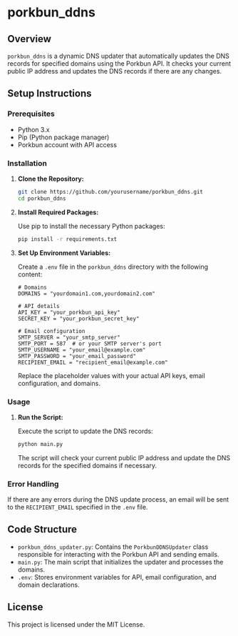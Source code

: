 # porkbun_ddns

## Overview

`porkbun_ddns` is a dynamic DNS updater that automatically updates the DNS records for specified domains using the Porkbun API. It checks your current public IP address and updates the DNS records if there are any changes.

## Setup Instructions

### Prerequisites

- Python 3.x
- Pip (Python package manager)
- Porkbun account with API access

### Installation

1. **Clone the Repository:**

   ```bash
   git clone https://github.com/yourusername/porkbun_ddns.git
   cd porkbun_ddns
   ```

2. **Install Required Packages:**

   Use pip to install the necessary Python packages:

   ```bash
   pip install -r requirements.txt
   ```

3. **Set Up Environment Variables:**

   Create a `.env` file in the `porkbun_ddns` directory with the following content:

   ```plaintext
   # Domains
   DOMAINS = "yourdomain1.com,yourdomain2.com"

   # API details
   API_KEY = "your_porkbun_api_key"
   SECRET_KEY = "your_porkbun_secret_key"

   # Email configuration
   SMTP_SERVER = "your_smtp_server"
   SMTP_PORT = 587  # or your SMTP server's port
   SMTP_USERNAME = "your_email@example.com"
   SMTP_PASSWORD = "your_email_password"
   RECIPIENT_EMAIL = "recipient_email@example.com"
   ```

   Replace the placeholder values with your actual API keys, email configuration, and domains.

### Usage

1. **Run the Script:**

   Execute the script to update the DNS records:

   ```bash
   python main.py
   ```

   The script will check your current public IP address and update the DNS records for the specified domains if necessary.

### Error Handling

If there are any errors during the DNS update process, an email will be sent to the `RECIPIENT_EMAIL` specified in the `.env` file.

## Code Structure

- `porkbun_ddns_updater.py`: Contains the `PorkbunDDNSUpdater` class responsible for interacting with the Porkbun API and sending emails.
- `main.py`: The main script that initializes the updater and processes the domains.
- `.env`: Stores environment variables for API, email configuration, and domain declarations.

## License

This project is licensed under the MIT License.
